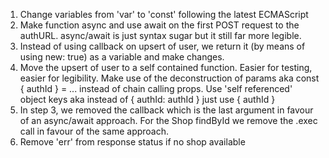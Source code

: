 1. Change variables from 'var' to 'const' following the latest ECMAScript
2. Make function async and use await on the first POST request to the authURL. async/await is just syntax sugar but it still far more legible.
3. Instead of using callback on upsert of user, we return it (by means of using new: true) as a variable and make changes.
4. Move the upsert of user to a self contained function. Easier for testing, easier for legibility. Make use of the deconstruction of params aka const { authId } = ... instead of chain calling props. Use 'self referenced' object keys aka instead of { authId: authId } just use { authId }
5. In step 3, we removed the callback which is the last argument in favour of an async/await approach. For the Shop findById we remove the .exec call in favour of the same approach.
6. Remove 'err' from response status if no shop available
